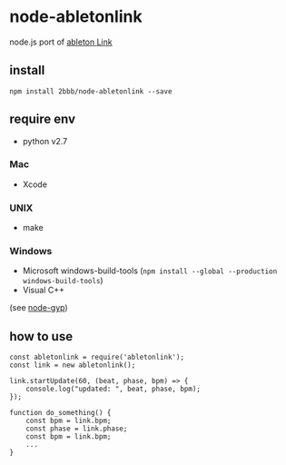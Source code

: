 # node-abletonlink

node.js port of [ableton Link](https://github.com/ableton/link)

## install

```
npm install 2bbb/node-abletonlink --save
```

## require env

* python v2.7

### Mac

* Xcode

### UNIX

* make

### Windows

* Microsoft windows-build-tools (`npm install --global --production windows-build-tools`)
* Visual C++

(see [node-gyp](https://github.com/nodejs/node-gyp))

## how to use

```
const abletonlink = require('abletonlink');
const link = new abletonlink();

link.startUpdate(60, (beat, phase, bpm) => {
    console.log("updated: ", beat, phase, bpm);
});

function do_something() {
    const bpm = link.bpm;
    const phase = link.phase;
    const bpm = link.bpm;
    ...
}

```
